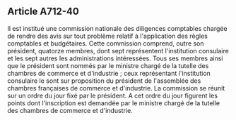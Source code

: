 Article A712-40
----
Il est institué une commission nationale des diligences comptables chargée de
rendre des avis sur tout problème relatif à l'application des règles comptables
et budgétaires. Cette commission comprend, outre son président, quatorze
membres, dont sept représentent l'institution consulaire et les sept autres les
administrations intéressées. Tous ses membres ainsi que le président sont nommés
par le ministre chargé de la tutelle des chambres de commerce et d'industrie ;
ceux représentant l'institution consulaire le sont sur proposition du président
de l'assemblée des chambres françaises de commerce et d'industrie. La commission
se réunit sur un ordre du jour fixé par le président. A cet ordre du jour
figurent les points dont l'inscription est demandée par le ministre chargé de la
tutelle des chambres de commerce et d'industrie.
